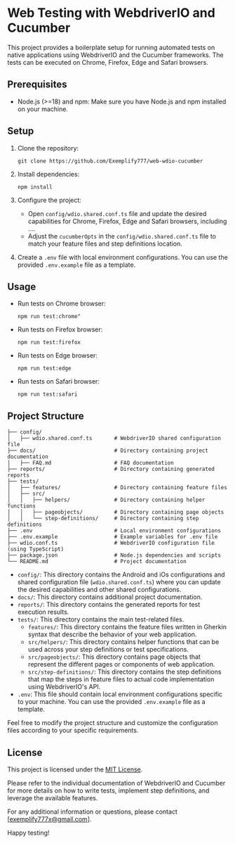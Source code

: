 # Web Testing with WebdriverIO and Cucumber

This project provides a boilerplate setup for running automated tests on native applications using WebdriverIO and the Cucumber frameworks. The tests can be executed on Chrome, Firefox, Edge and Safari browsers.

## Prerequisites

- Node.js (>=18) and npm: Make sure you have Node.js and npm installed on your machine.

## Setup

1. Clone the repository:

   ```
   git clone https://github.com/Exemplify777/web-wdio-cucumber
   ```

2. Install dependencies:

   ```
   npm install
   ```
3. Configure the project:

   - Open `config/wdio.shared.conf.ts` file and update the desired capabilities for Chrome, Firefox, Edge and Safari browsers, including ....
   - Adjust the `cucumberOpts` in the `config/wdio.shared.conf.ts` file to match your feature files and step definitions location.

4. Create a `.env` file with local environment configurations. You can use the provided `.env.example` file as a template.

## Usage

- Run tests on Chrome browser:

  ```
  npm run test:chrome"
  ```

- Run tests on Firefox browser:

  ```
  npm run test:firefox
  ```

- Run tests on Edge browser:

  ```
  npm run test:edge
  ```

- Run tests on Safari browser:

  ```
  npm run test:safari
  ```

## Project Structure

```
├── config/
│   ├── wdio.shared.conf.ts       # WebdriverIO shared configuration file
├── docs/                         # Directory containing project documentation
│   ├── FAQ.md                    # FAQ documentation
├── reports/                      # Directory containing generated reports
├── tests/
│   ├── features/                 # Directory containing feature files
│   ├── src/
│   │   ├── helpers/              # Directory containing helper functions
│   │   ├── pageobjects/          # Directory containing page objects
│   │   └── step-definitions/     # Directory containing step definitions
├── .env                          # Local environment configurations
├── .env.example                  # Example variables for .env file
├── wdio.conf.ts                  # WebdriverIO configuration file (using TypeScript)
├── package.json                  # Node.js dependencies and scripts
└── README.md                     # Project documentation
```

- `config/`: This directory contains the Android and iOs configurations and shared configuration file (`wdio.shared.conf.ts`) where you can update the desired capabilities and other shared configurations.
- `docs/`: This directory contains additional project documentation.
- `reports/`: This directory contains the generated reports for test execution results.
- `tests/`: This directory contains the main test-related files.
  - `features/`: This directory contains the feature files written in Gherkin syntax that describe the behavior of your web application.
  - `src/helpers/`: This directory contains helper functions that can be used across your step definitions or test specifications.
  - `src/pageobjects/`: This directory contains page objects that represent the different pages or components of web application.
  - `src/step-definitions/`: This directory contains the step definitions that map the steps in feature files to actual code implementation using WebdriverIO's API.
- `.env`: This file should contain local environment configurations specific to your machine. You can use the provided `.env.example` file as a template.

Feel free to modify the project structure and customize the configuration files according to your specific requirements.

## License

This project is licensed under the [MIT License](LICENSE).

Please refer to the individual documentation of WebdriverIO and Cucumber for more details on how to write tests, implement step definitions, and leverage the available features.

For any additional information or questions, please contact [exemplify777x@gmail.com].

Happy testing!

